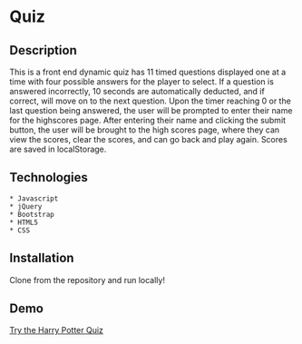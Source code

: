 # Quiz

## Description
This is a front end dynamic quiz has 11 timed questions displayed one at a time with four possible answers for the player to select.  If a question is answered incorrectly, 10 seconds are automatically deducted, and if correct, will move on to the next question.  Upon the timer reaching 0 or the last question being answered, the user will be prompted to enter their name for the highscores page.  After entering their name and clicking the submit button, the user will be brought to the high scores page, where they can view the scores, clear the scores, and can go back and play again.  Scores are saved in localStorage.

## Technologies
    * Javascript
    * jQuery
    * Bootstrap
    * HTML5
    * CSS

## Installation
Clone from the repository and run locally!

## Demo
[Try the Harry Potter Quiz](https://kaleighspurio.github.io/code-quiz/)
